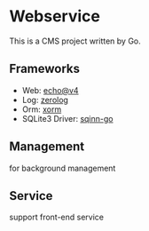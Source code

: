 # Webservice

This is a CMS project written by Go.

## Frameworks

- Web: [echo@v4](https://github.com/labstack/echo/v4)
- Log: [zerolog](https://github.com/rs/zerolog)
- Orm: [xorm](https://xorm.io/)
- SQLite3 Driver: [sqinn-go](https://gitlab.com/cznic/sqlite)

## Management

for background management

## Service

support front-end service
